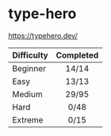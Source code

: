 # type-hero

<https://typehero.dev/>

| Difficulty | Completed |
| ---------- | :-------: |
| Beginner   |   14/14   |
| Easy       |   13/13   |
| Medium     |   29/95   |
| Hard       |   0/48    |
| Extreme    |   0/15    |
